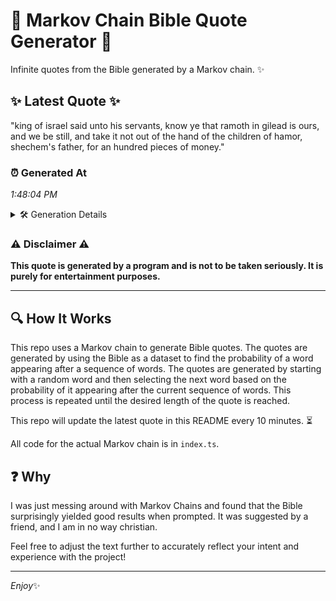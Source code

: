 # 📖 Markov Chain Bible Quote Generator 📖

Infinite quotes from the Bible generated by a Markov chain. ✨

## ✨ Latest Quote ✨
"king of israel said unto his servants, know ye that ramoth in gilead is ours, and we be still, and take it not out of the hand of the children of hamor, shechem's father, for an hundred pieces of money."

### ⏰ Generated At
*1:48:04 PM*

<details>
    <summary>🛠️ Generation Details</summary>
    <p>
        <strong>🌱 Seed:</strong> king<br>
        <strong>🔄 Iterations:</strong> 39<br>
        <strong>📜 Context History:</strong><br>[ king ]: of<br>[ king, of ]: israel<br>[ king, of, israel ]: said<br>[ king, of, israel, said ]: unto<br>[ king, of, israel, said, unto ]: his<br>[ king, of, israel, said, unto, his ]: servants,<br>[ of, israel, said, unto, his, servants, ]: know<br>[ israel, said, unto, his, servants,, know ]: ye<br>[ said, unto, his, servants,, know, ye ]: that<br>[ unto, his, servants,, know, ye, that ]: ramoth<br>[ his, servants,, know, ye, that, ramoth ]: in<br>[ servants,, know, ye, that, ramoth, in ]: gilead<br>[ know, ye, that, ramoth, in, gilead ]: is<br>[ ye, that, ramoth, in, gilead, is ]: ours,<br>[ that, ramoth, in, gilead, is, ours, ]: and<br>[ ramoth, in, gilead, is, ours,, and ]: we<br>[ in, gilead, is, ours,, and, we ]: be<br>[ gilead, is, ours,, and, we, be ]: still,<br>[ is, ours,, and, we, be, still, ]: and<br>[ ours,, and, we, be, still,, and ]: take<br>[ and, we, be, still,, and, take ]: it<br>[ we, be, still,, and, take, it ]: not<br>[ be, still,, and, take, it, not ]: out<br>[ still,, and, take, it, not, out ]: of<br>[ and, take, it, not, out, of ]: the<br>[ take, it, not, out, of, the ]: hand<br>[ it, not, out, of, the, hand ]: of<br>[ not, out, of, the, hand, of ]: the<br>[ out, of, the, hand, of, the ]: children<br>[ of, the, hand, of, the, children ]: of<br>[ the, hand, of, the, children, of ]: hamor,<br>[ hand, of, the, children, of, hamor, ]: shechem's<br>[ of, the, children, of, hamor,, shechem's ]: father,<br>[ the, children, of, hamor,, shechem's, father, ]: for<br>[ children, of, hamor,, shechem's, father,, for ]: an<br>[ of, hamor,, shechem's, father,, for, an ]: hundred<br>[ hamor,, shechem's, father,, for, an, hundred ]: pieces<br>[ shechem's, father,, for, an, hundred, pieces ]: of<br>[ father,, for, an, hundred, pieces, of ]: money.<br>
    </p>
</details>

### ⚠️ Disclaimer ⚠️
**This quote is generated by a program and is not to be taken seriously. It is purely for entertainment purposes.**

---

## 🔍 How It Works

This repo uses a Markov chain to generate Bible quotes. The quotes are generated by using the Bible as a dataset to find the probability of a word appearing after a sequence of words. The quotes are generated by starting with a random word and then selecting the next word based on the probability of it appearing after the current sequence of words. This process is repeated until the desired length of the quote is reached.

This repo will update the latest quote in this README every 10 minutes. ⏳

All code for the actual Markov chain is in `index.ts`.

## ❓ Why

I was just messing around with Markov Chains and found that the Bible surprisingly yielded good results when prompted. 
It was suggested by a friend, and I am in no way christian.

Feel free to adjust the text further to accurately reflect your intent and experience with the project!

---

*Enjoy*✨
